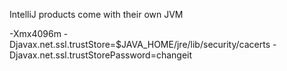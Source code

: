 IntelliJ products come with their own JVM

-Xmx4096m
-Djavax.net.ssl.trustStore=$JAVA_HOME/jre/lib/security/cacerts
-Djavax.net.ssl.trustStorePassword=changeit
